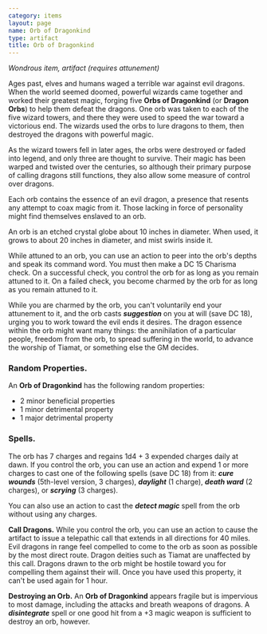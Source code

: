 ```yaml
---
category: items
layout: page
name: Orb of Dragonkind
type: artifact
title: Orb of Dragonkind 
---
```

_Wondrous item, artifact (requires attunement)_ 

Ages past, elves and humans waged a terrible war against evil dragons. When the world seemed doomed, powerful wizards came together and worked their greatest magic, forging five **Orbs of Dragonkind** (or **Dragon Orbs**) to help them defeat the dragons. One orb was taken to each of the five wizard towers, and there they were used to speed the war toward a victorious end. The wizards used the orbs to lure dragons to them, then destroyed the dragons with powerful magic.

As the wizard towers fell in later ages, the orbs were destroyed or faded into legend, and only three are thought to survive. Their magic has been warped and twisted over the centuries, so although their primary purpose of calling dragons still functions, they also allow some measure of control over dragons.

Each orb contains the essence of an evil dragon, a presence that resents any attempt to coax magic from it. Those lacking in force of personality might find themselves enslaved to an orb.

An orb is an etched crystal globe about 10 inches in diameter. When used, it grows to about 20 inches in diameter, and mist swirls inside it.

While attuned to an orb, you can use an action to peer into the orb's depths and speak its command word. You must then make a DC 15 Charisma check. On a successful check, you control the orb for as long as you remain attuned to it. On a failed check, you become charmed by the orb for as long as you remain attuned to it.

While you are charmed by the orb, you can't voluntarily end your attunement to it, and the orb casts **_suggestion_** on you at will (save DC 18), urging you to work toward the evil ends it desires. The dragon essence within the orb might want many things: the annihilation of a particular people, freedom from the orb, to spread suffering in the world, to advance the worship of Tiamat, or something else the GM decides. 

### Random Properties. 
An **Orb of Dragonkind** has the following random properties:
* 2 minor beneficial properties
* 1 minor detrimental property
* 1 major detrimental property 

### Spells. 
The orb has 7 charges and regains 1d4 + 3 expended charges daily at dawn. If you control the orb, you can use an action and expend 1 or more charges to cast one of the following spells (save DC 18) from it: **_cure wounds_** (5th-level version, 3 charges), **_daylight_** (1 charge), **_death ward_** (2 charges), or **_scrying_** (3 charges).

You can also use an action to cast the **_detect magic_** spell from the orb without using any charges.

**Call Dragons.** While you control the orb, you can use an action to cause the artifact to issue a telepathic call that extends in all directions for 40 miles. Evil dragons in range feel compelled to come to the orb as soon as possible by the most direct route. Dragon deities such as Tiamat are unaffected by this call. Dragons drawn to the orb might be hostile toward you for compelling them against their will. Once you have used this property, it can't be used again for 1 hour.

**Destroying an Orb.** An **Orb of Dragonkind** appears fragile but is impervious to most damage, including the attacks and breath weapons of dragons. A **_disintegrate_** spell or one good hit from a +3 magic weapon is sufficient to destroy an orb, however.
